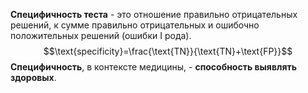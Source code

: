 **Специфичность теста** - это отношение правильно отрицательных решений, к сумме правильно отрицательных и ошибочно положительных решений (ошибки I рода).$$\text{specificity}=\frac{\text{TN}}{\text{TN}+\text{FP}}$$
**Специфичность**, в контексте медицины, - **способность выявлять здоровых**.